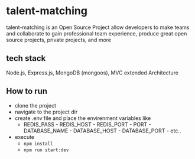 # talent-matching
talent-matching is an Open Source Project allow developers to make teams and collaborate to gain professional team experience, produce great open source projects, private projects, and more

## tech stack
Node.js, Express.js, MongoDB (mongoos),
MVC extended Architecture

## How to run
- clone the project
- navigate to the project dir 
- create .env file and place the envirenment variables like 
    - REDIS_PASS - REDIS_HOST - REDIS_PORT - PORT - DATABASE_NAME - DATABASE_HOST - DATABASE_PORT - etc..
- execute 
    - ```npm install```
    - ```npm run start:dev```